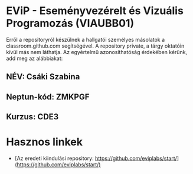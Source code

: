 # EViP - Eseményvezérelt és Vizuális Programozás (VIAUBB01)

Erről a repositoryról készülnek a hallgatói személyes másolatok a classroom.github.com segítségével.
A repository private, a tárgy oktatóin kívül más nem láthatja.
Az egyértelmű azonosíthatóság érdekében kérünk, add meg az alábbiakat:

## NÉV: Csáki Szabina
## Neptun-kód: ZMKPGF
## Kurzus: CDE3

# Hasznos linkek 

- [Az eredeti kiindulási repository: https://github.com/eviplabs/start/](https://github.com/eviplabs/start/)
